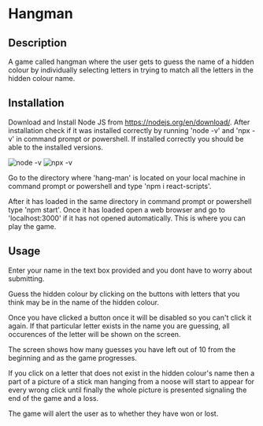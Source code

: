 # Hangman
## Description
A game called hangman where the user gets to guess the name of a hidden colour by individually selecting letters in trying to match all the letters in the hidden colour name.

## Installation
Download and Install Node JS from https://nodejs.org/en/download/. After installation check if it was installed correctly by running 'node -v' and 'npx -v' in command prompt or powershell. 
If installed correctly you should be able to the installed versions. 

![node -v](https://user-images.githubusercontent.com/88197915/153683162-99d54856-48c1-476b-9653-deab7f9803e9.JPG)
![npx -v](https://user-images.githubusercontent.com/88197915/153683171-606b2bd7-26fe-4d04-8acf-207841e6844a.JPG)


Go to the directory where 'hang-man' is located on your local machine in command prompt or powershell and type 'npm i react-scripts'.

After it has loaded in the same directory in command prompt or powershell type 'npm start'. Once it has loaded open a web browser and go to 'localhost:3000' if it has not opened automatically. 
This is where you can play the game.

## Usage
Enter your name in the text box provided and you dont have to worry about submitting.
 
Guess the hidden colour by clicking on the buttons with letters that you think may be in the name of the hidden colour.

Once you have clicked a button once it will be disabled so you can't click it again. If that particular letter exists in the name you are guessing, all occurences of the letter will be shown on the screen.
        
The screen shows how many guesses you have left out of 10 from the beginning and as the game progresses.
     
If you click on a letter that does not exist in the hidden colour's name then a part of a picture of a stick man hanging from a noose will start to appear for every wrong click until finally the whole picture is presented signaling the end of the game and a loss.

The game will alert the user as to whether they have won or lost.
    
